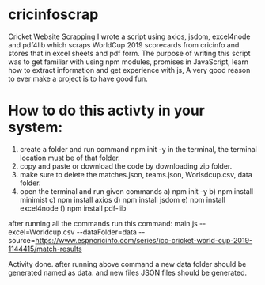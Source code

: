 # cricinfoscrap
Cricket Website Scrapping
I wrote a script using axios, jsdom, excel4node and pdf4lib which scraps WorldCup 2019 scorecards from cricinfo and stores that in excel sheets and pdf form. The purpose of writing this script was to get familiar with using npm modules, promises in JavaScript, learn how to extract information and get experience with js, A very good reason to ever make a project is to have good fun.

# How to do this activty in your system:
1. create a folder and run command npm init -y in the terminal, the terminal location must be of that folder.
2. copy and paste or download the code by downloading zip folder.
3. make sure to delete the matches.json, teams.json, Worlsdcup.csv, data folder.
4. open the terminal and run given commands 
a) npm init -y 
b) npm install minimist
c) npm install axios
d) npm install jsdom
e) npm install excel4node
f) npm install pdf-lib

after running all the commands run this command:  main.js --excel=Worldcup.csv --dataFolder=data --source=https://www.espncricinfo.com/series/icc-cricket-world-cup-2019-1144415/match-results 


Activity done.
after running above command a new data folder should be generated named as data.
and new files JSON files should be generated.
